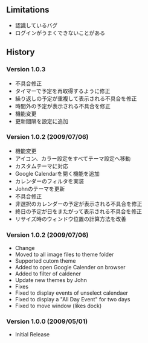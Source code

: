 

## Limitations

* 認識しているバグ
 * ログインがうまくできないことがある

## History

### Version 1.0.3
  * 不具合修正
   * タイマーで予定を再取得するように修正
   * 繰り返しの予定が重複して表示される不具合を修正
   * 時間外の予定が表示される不具合を修正
  * 機能変更
   * 更新間隔を設定に追加

### Version 1.0.2 (2009/07/06)
  * 機能変更
   * アイコン、カラー設定をすべてテーマ設定へ移動
   * カスタムテーマに対応
   * Google Calendarを開く機能を追加
   * カレンダーのフィルタを実装
   * Johnのテーマを更新
  * 不具合修正
   * 非選択のカレンダーの予定が表示される不具合を修正
   * 終日の予定が日をまたがって表示される不具合を修正
   * リサイズ時のウィンドウ位置の計算方法を改善

### Version 1.0.2 (2009/07/06)
  * Change
   * Moved to all image files to theme folder
   * Supported cutom theme
   * Added to open Google Calender on browser
   * Added to filter of caldener
   * Update new themes by John
  * Fixes
   * Fixed to display events of unselect calendaer
   * Fixed to display a "All Day Event" for two days
   * Fixed to move window (likes dock)

### Version 1.0.0 (2009/05/01)
  * Initial Release
